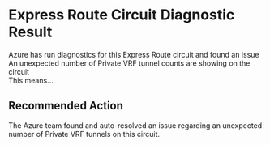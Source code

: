 <properties
pageTitle="ExRVRFTunnelCounts"
description="ExRVRFTunnelCounts"
infoBubbleText="An unexpected number of Private VRF tunnel counts are showing on the circuit.  See details on the right."
service="microsoft.network"
resource="ExpressRoute"
authors="KristinaNeyens"
displayOrder=""
articleId="exrvrftunnelcountsdiag"
diagnosticScenario="ExRVRFTunnelCounts"
selfHelpType="diagnostics"
supportTopicIds=""
resourceTags="windows"
productPesIds="15480"
cloudEnvironments="public"
/>
# Express Route Circuit Diagnostic Result
Azure has run diagnostics for this Express Route circuit and found an issue <br>
An unexpected number of Private VRF tunnel counts are showing on the circuit <br>
This means...

## Recommended Action


The Azure team found and auto-resolved an issue regarding an unexpected number of Private VRF tunnels on this circuit.
